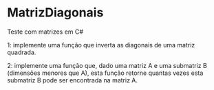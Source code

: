 # MatrizDiagonais

Teste com matrizes em C#

1: implemente uma função que inverta as diagonais de uma matriz
quadrada.

2: implemente uma função que, dado uma matriz A e uma submatriz B
(dimensões menores que A), esta função retorne quantas vezes esta submatriz B
pode ser encontrada na matriz A.
